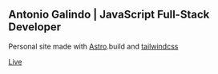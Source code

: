 ## Antonio Galindo | JavaScript Full-Stack Developer

Personal site made with [Astro](https://astro.build/).build and [tailwindcss](https://tailwindcss.com/)

[Live](https://gali.dev/)
